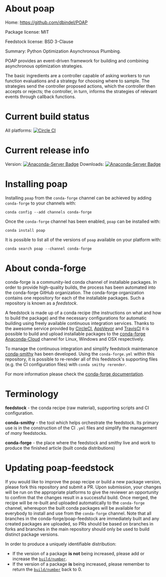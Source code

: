About poap
==========

Home: https://github.com/dbindel/POAP

Package license: MIT

Feedstock license: BSD 3-Clause

Summary: Python Optimization Asynchronous Plumbing.

POAP provides an event-driven framework for building and combining
asynchronous optimization strategies.

The basic ingredients are a controller capable of asking workers to run
function evaluations and a strategy for choosing where to sample. The
strategies send the controller proposed actions, which the controller then
accepts or rejects; the controller, in turn, informs the strategies of
relevant events through callback functions.


Current build status
====================

All platforms: [![Circle CI](https://circleci.com/gh/conda-forge/poap-feedstock.svg?style=shield)](https://circleci.com/gh/conda-forge/poap-feedstock)

Current release info
====================
Version: [![Anaconda-Server Badge](https://anaconda.org/conda-forge/poap/badges/version.svg)](https://anaconda.org/conda-forge/poap)
Downloads: [![Anaconda-Server Badge](https://anaconda.org/conda-forge/poap/badges/downloads.svg)](https://anaconda.org/conda-forge/poap)

Installing poap
===============

Installing `poap` from the `conda-forge` channel can be achieved by adding `conda-forge` to your channels with:

```
conda config --add channels conda-forge
```

Once the `conda-forge` channel has been enabled, `poap` can be installed with:

```
conda install poap
```

It is possible to list all of the versions of `poap` available on your platform with:

```
conda search poap --channel conda-forge
```


About conda-forge
=================

conda-forge is a community-led conda channel of installable packages.
In order to provide high-quality builds, the process has been automated into the
conda-forge GitHub organization. The conda-forge organization contains one repository
for each of the installable packages. Such a repository is known as a *feedstock*.

A feedstock is made up of a conda recipe (the instructions on what and how to build
the package) and the necessary configurations for automatic building using freely
available continuous integration services. Thanks to the awesome service provided by
[CircleCI](https://circleci.com/), [AppVeyor](http://www.appveyor.com/)
and [TravisCI](https://travis-ci.org/) it is possible to build and upload installable
packages to the [conda-forge](https://anaconda.org/conda-forge)
[Anaconda-Cloud](http://docs.anaconda.org/) channel for Linux, Windows and OSX respectively.

To manage the continuous integration and simplify feedstock maintenance
[conda-smithy](http://github.com/conda-forge/conda-smithy) has been developed.
Using the ``conda-forge.yml`` within this repository, it is possible to re-render all of
this feedstock's supporting files (e.g. the CI configuration files) with ``conda smithy rerender``.

For more information please check the [conda-forge documentation](https://conda-forge.org/docs/).

Terminology
===========

**feedstock** - the conda recipe (raw material), supporting scripts and CI configuration.

**conda-smithy** - the tool which helps orchestrate the feedstock.
                   Its primary use is in the construction of the CI ``.yml`` files
                   and simplify the management of *many* feedstocks.

**conda-forge** - the place where the feedstock and smithy live and work to
                  produce the finished article (built conda distributions)


Updating poap-feedstock
=======================

If you would like to improve the poap recipe or build a new
package version, please fork this repository and submit a PR. Upon submission,
your changes will be run on the appropriate platforms to give the reviewer an
opportunity to confirm that the changes result in a successful build. Once
merged, the recipe will be re-built and uploaded automatically to the
`conda-forge` channel, whereupon the built conda packages will be available for
everybody to install and use from the `conda-forge` channel.
Note that all branches in the conda-forge/poap-feedstock are
immediately built and any created packages are uploaded, so PRs should be based
on branches in forks and branches in the main repository should only be used to
build distinct package versions.

In order to produce a uniquely identifiable distribution:
 * If the version of a package **is not** being increased, please add or increase
   the [``build/number``](http://conda.pydata.org/docs/building/meta-yaml.html#build-number-and-string).
 * If the version of a package **is** being increased, please remember to return
   the [``build/number``](http://conda.pydata.org/docs/building/meta-yaml.html#build-number-and-string)
   back to 0.